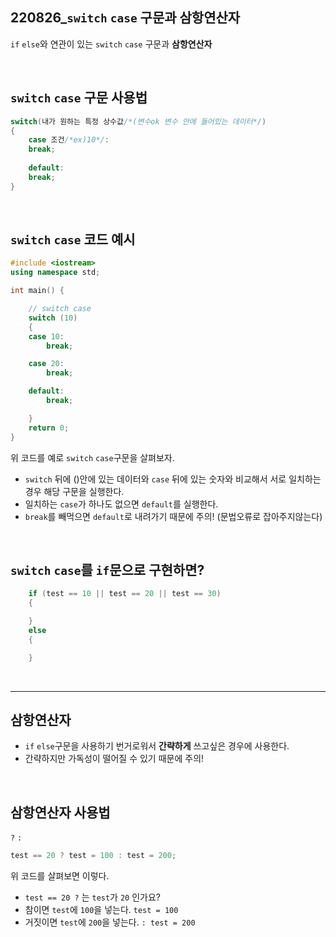 ## 220826_`switch` `case` 구문과 삼항연산자

`if` `else`와 연관이 있는 `switch` `case` 구문과 **삼항연산자**

<br/>

## `switch` `case` 구문 사용법
```cpp
switch(내가 원하는 특정 상수값/*(변수ok 변수 안에 들어있는 데이터*/)
{
    case 조건/*ex)10*/:
    break;
    
    default:
    break;
}
```

<br/>

## `switch` `case` 코드 예시
```cpp
#include <iostream>
using namespace std;

int main() {

	// switch case
	switch (10) 
	{
	case 10:
		break;

	case 20:
		break;

	default:
		break;

	}    
    return 0;
}
```
위 코드를 예로 `switch` `case`구문을 살펴보자.
* `switch` 뒤에 ()안에 있는 데이터와 `case` 뒤에 있는 숫자와 비교해서 서로 일치하는 경우 해당 구문을 실행한다.
* 일치하는 `case`가 하나도 없으면 `default`를 실행한다.
* `break`를 빼먹으면 `default`로 내려가기 때문에 주의! (문법오류로 잡아주지않는다)  

<br/>

## `switch` `case`를 `if`문으로 구현하면? 

```cpp
	if (test == 10 || test == 20 || test == 30)
    {

	}
	else
	{

	}
```

<br/>  

---

## 삼항연산자  
* `if` `else`구문을 사용하기 번거로워서 **간략하게** 쓰고싶은 경우에 사용한다.  
* 간략하지만 가독성이 떨어질 수 있기 때문에 주의!

<br/>

## **삼항연산자** 사용법
`?` `:`  
```cpp
test == 20 ? test = 100 : test = 200;
```
위 코드를 살펴보면 이렇다.  
* `test == 20 ?` 는 `test`가 `20` 인가요?
* 참이면 `test`에 `100`을 넣는다. `test = 100`
* 거짓이면 `test`에 `200`을 넣는다. `: test = 200`  

